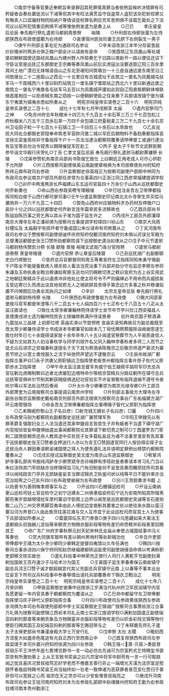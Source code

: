 <!-- { "loadSidebar": true } -->
　　○南京守备等官奏近奉敕旨审录罪囚其死罪情真罪当者依例监候听决情罪有可矜疑者会奏处置徒流以下减等但其中有枉法满贯监守自盗常人盗犯该杂犯斩绞罪又有略卖人口诓骗财物阬陷纳户等情该徒杖罪名例应充军恩例俱不该载乞裁处之下法司议以前所犯情重旧例俱不减等惟依例发遣为是奏上从
　　○己巳
　　孝庄睿皇后忌辰  奉先殿行祭礼遣驸马都尉周景祭
　　裕陵
　　○升刑部右侍郎张蓥为左侍郎狭西左布政使盛颙为右侍郎
　　○直隶宿州民张珍妻王氏脐下右侧裂生一男子
　　○庚午升刑部主事毛伦为通政司右参议
　　○辛未诏改浙江本年分存留食盐价钞徵米时两浙仓俱乏粮户部会计以请故有是命
　　○癸酉筑辽东凤凰山等处城堡初朝鲜国使还路经凤凰山为建州野人所掠奏乞于旧路以南新开一路以便往还诏下守臣议至是巡抚辽东都御史王宗彝等奏凤凰山前后实虏寇出没要途距辽阳三百余里其间土地广漠旧无烽堠请自山之东北至叆阳间筑墩台一十三座自通远堡东南至沿江间筑墩台二十二座距山之西北一十五里旧有古城遗址于此筑立一堡名为凤凰城屯驻军马一千距城西六十里曰斜烈站筑立一堡名镇宁堡距站之西北六十里曰新通远堡之南筑立一堡名宁夷堡各屯驻军马五百以为凤凰城声援如此则自辽阳直抵朝鲜烽堠联络首尾相应一以拒虏贼东南之窃掠一以便朝鲜使臣之往来奏下兵部请改镇宁堡为镇东宁夷堡为镇夷余悉如所奏从之
　　明宪宗纯皇帝实录卷之二百十六
　明宪宗纯皇帝实录卷之二百十七
　　成化十七年秋七月甲戌朔享  太庙
　　○遣内官祭司门之神
　　○免苏州府去年秋粮米十四万九千九百五十余石草三万三千七百包松江府秋粮米八万五千三百余石草一万四千余包镇江府夏税麦三万二千九百七十余石苏州卫屯田子粒一千七百九十石镇江卫一千四百三十余石以水旱故也
　　○乙亥巡抚大同右佥都御史郭镗奉命筑老军营妳河堡二城以军匠后期物料不备劾奏都指挥袁宝徐文梁鉴周琮并守备指挥千户十一员法当逮治都察院覆奏请停俸督工或通行逮治有旨宝等且勿治令镗责以期限催促军匠赴工
　　○丙子  皇太子千秋节文武群臣朝参毕诣文华殿行庆贺礼○丁丑  仁孝文皇后忌辰  奉先殿行祭礼遣驸马都尉黄镛祭  长陵
　　○戊寅参赞机务南京兵部尚书陈俊乞致仕  上曰朝廷正用老成人可尽心供职不允所辞
　　○升江西按察司副使侯英云南副使章格俱为本司按察使处州府知府熊祥云南布政司右参政
　　○升监察御史徐英叚正为按察司副使户部郎中林同为布政司左参议南京户部员外郎任彦常为佥事英四川正浙江同江西彦常福建提调学校
　　○己卯开中两淮两浙长芦福建山东五运司官盐四十万余引于山西从巡抚都御史何乔新奏也
　　○命山西右参政吴槚专理粮储
　　○辛巳铨注金吾左卫带俸都指挥同知白俊于山西行都司掌司事○壬午分遣监察御史印记南北太仆寺孳生并买偿马骡驹共一万六千九百二十四匹
　　○暂免山西府州应输物料岁办药材及停徵户口盐钞十分之四以巡抚都御史何乔新言连年霜旱民多流移故也
　　○乙酉兵部尚书陈钺自陈历事之劳乞再以其从子淮为国子监生许之
　　○丙戌升工部员外郎潘璋南京大理寺左寺正潘祯俱为按察司佥事提调学校璋四川祯山东
　　○南京大风雨  社稷坛及  太庙殿宇有损坏者守备成国公朱仪请命有司修葺从之
　　○丁亥河南布政司右参议于懋按察司副使胡谧怀庆府知府倪颙河南府知府刘本俱以迟误兑军粮为总督漕运都御史张王□赞所劾都察院请下巡按御史逮治如律从之○戊子中元节遣驸马都尉杨伟樊凯分祭  长陵  献陵  景陵  裕陵文武衙门各分官陪祭
　　○遣驸马都尉游泰祭  景皇帝陵寝
　　○遣内官祭  恭让章皇后陵寝
　　○己丑巡抚湖广右副都御史白行顺致仕
　　○宣府总兵官都督同知周玉等奏宣府左卫指挥同知朱勇守墩副千户陈全不能堤备致虏入境杀掠人畜法当究治事下兵部并劾分守右监丞李穆左参将朱谦及玉命执勇全鞫治穆谦姑宥罪玉且勿问仍赐敕切责之敕曰宣府为古上谷实用武之地朝廷聚精兵于此以遏虏冲非他处比使主将号令不严则偏裨必不用命而兵威损矣玉受边寄已久而虏出没其地视若无人之境欲辞其责得乎第念边方多事之秋并穆谦姑置不问俾图后功勇全其执问之如律
　　○辛卯
　　太宗文皇帝忌辰  奉先殿行祭礼遣驸马都尉杨伟祭  长陵
　　○升狭西右布政使鲁能为左布政使
　　○赐大同邵家堡按马官军都督宋澄等八千二百五十七人绢四百六十七疋布七千八百五十八疋从太监汪直请也
　　○致仕太常寺卿兼翰林院侍读学士吴节卒节字兴俭江西安福县人宣德庚戌进士选为翰林院庶吉士授编修秩满升侍读景泰
　　初升南京国子祭酒满九载加从三品禄  上初即位修  英庙实录以节尝预修  宣庙实录知典故召为副总裁既至改太常少卿兼侍读学士书成进本寺卿兼官如故未几丁母忧赐祭葬服除诣阙谢恩遂乞致仕时年已七十余既得请家居十余年卒年八十五讣闻遣官祭葬节为人平易质直信人不疑为文如其为人初治春秋学与同学刘球齐名又同入翰林学春秋者多师二人而节之徒尤众后进宗之安福春秋遂擅名于天下其为祭酒承陈敬宗之后敬宗师道严甚流为寡恩节矫之以宽士类悦服久之流于纵弛然声望远不逮敬宗云
　　○壬辰命故湖广都指挥佥事尹曰□永子洪袭父原职镇远卫指挥使老疾贵州都指挥佥事许昂子佐代父原职赤水卫指挥使
　　○甲午命太监汪直总督军务威宁伯王越佩平胡将军印充总兵官征剿北虏赐制敕曰近者北虏屡犯边境特命尔等统京营精兵分路征剿所在镇守总兵巡抚等官俱听尔节制其剿获贼级俱送纪功官验实不许妄冒敢有临阵退缩不遵号令者听尔等以军法处治然后奏闻
　　○升太仆寺少卿秦崇为南京光禄寺卿○升工部员外郎萧奎为云南按察司佥事提调云南贵州学校
　　○升刑部主事侯方大理寺左寺副张谷南京监察御史戴祐南京刑部员外郎沈瓌俱为按察司佥事谷广东祐福建方湖广环云南管银场
　　○命金吾左卫带俸署都指挥佥事傅俑子智代父原职为指挥使
　　○乙未赐岷府黎山王子名曰彦氵□射充城王嫡长子名曰彦氵□曩
　　○升四川左布政使马驯为都察院右副都御史巡抚湖广兼赞理军务
　　○华阳王申鍷先以有罪革爵复强取妇女三人法当遣还其家申鍷自言皆尝生子并有娠者不当遣下镇守湖广内官按验皆妄申鍷惧始遣出事闻都察院论其罪请下敕切责之制可○丁酉暹罗苏门答剌二国使臣朝贡还舟人教其途中买贫民子女多载私盐且为诸不法事至淮安有告其事于巡抚都御史张王□赞者会押送行人亦以为言王□赞因遣官同行人按验得实赎子女还民治舟人罪因奏请敕谕诸国使之择人为使务遵礼法并请明定罪例出榜禁约都察院覆奏从之
　　○戊戌实授试监察御史吴文度为南京山东道监察御史
　　○宥掌鸿胪寺事礼部尚书施纯鸿胪寺少卿贾斌寺丞孙绳罪有序班赵鉴者奏请本寺习礼门当以朱红涂饰其门亭损缺亦当修理得旨习礼门有旧制鉴何不呈堂具奏而輙烦扰所司其看详以闻纯因言门亭并无损缺鉴妄言当罪诏锦衣卫执鉴问状以纯等平日不能钤束亦当究治姑宥之○己亥升四川右布政使谢昶为左布政使
　　○汾川王贡錝奏求书籍  上以劝善书为善阴隲孝顺事实与之
　　○开设四川石棚镇巡检司
　　○开设云南纳更山巡检司铨土官巡检守之初宁远建永二州俱隶临安府后宁远为安南所陷其所辖黑脚百夷岁尝越境侵扰车里村寨诏守臣图上边界以闻至是巡抚都御史吴诚等言石崖拍敢二山乃二州交界黑脚百夷率由此人境扰边宜凿断其要害之处以绝往来水路以蛮汪寨沿河为界昔□人由此贩货往莲花滩与交人互市宜于此设巡检司而官其土人为便事下兵部请如所奏从之
　　○雷震郊坛东天门脊兽○庚子四川乌思藏如来大乘法王遣都纲头目独蜗儿坚灿等来朝贡方物赐衣服彩叚等物有差仍命赍敕并彩叚表里回赐其王
　　○命广东广州府岁春秋祭元封天妃宋林氏女庙从奉使占城国给事中冯义等奏也
　　○赏大同旗军银布有差以朔州黑哨村等处斩贼功也
　　○辛丑升吏部带俸郎中王璚为太仆寺少卿同少卿韩定提督四夷馆以久年任满也
　　○赐四川按察司佥事余谅四川保宁府同知赵宗继福建都转运盐使司副使胡缙诰命俱以考满称职吏部移文核实故也
　　○遣礼科给事中林荣充正使行人司行人黄乾亨充副使封满剌加国故王苏丹速沙子马哈术沙为国王
　　○壬寅国子监生李春奏保云南故镇守副总兵沭王□赞子诚才猷超越宜代其父充副总兵官镇守云南  上以春等不事本业出位妄言下所司议兵科给事中参春等情出请托兵部覆奏命下锦衣卫鞫治之
　　明宪宗纯皇帝实录卷之二百十七
　明宪宗纯皇帝实录卷之二百十八
　　成化十七年八月癸卯朔
　　○甲辰监察御史谢秉中巡按浙江岁满当代杭州府卫军民诣镇守内官告愿更留一年内官具奏于朝都察院为覆请从之
　　○乙巳命中都留守左卫带俸都指挥使冯庆子钟代父原职指挥佥事
　　○升四川布政使司左参政黄绂狭西左参政余洵俱为本司右布政使刑部郎中李士实监察御史王锦湖广按察司佥事萧祯浙江佥事万礼俱为按察司副使锦江西祯本司礼云南士实浙江提调学校○满剌加国遣正副使端亚妈剌的那查等来朝贡象及方物赐宴并衣服彩叚等物有差仍以织金彩叚文锦等物付使臣归赐其国王及妃端亚妈剌的那查等乞赐冠带与之
　　○丁未释奠先师孔子遣太子太保吏部尚书兼谨身殿大学士万安行礼
　　○戊申祭  太社  太稷
　　○晚刻西方流星大如盏赤色尾迹有光自正西行至西南云中
　　○己酉复除狭西布政司左参政梁璟于本司升嘉兴府知府徐源为四川左参政
　　○韩王偕＜灒-贝鬲＞奏臣曾叔祖乐平王冲烋年逾七袠博览群书一言一动必仿古先诚可为宗室矜式乞特赐玺书褒崇庶有所激劝章上  上从王言致书奖谕之曰凡宗室中将军中尉苟有一言一行可取朕闻之犹且喜庆况曾叔祖笃志好学老而不倦嘉言善行非止一端增光天潢为法宗室足慰朕怀者哉兹特赐书奖谕王尚当始终如一壮老一致俾诸为恶获罪者景范变化悉归于善非但可以宽朕之心而  祖宗在天之灵亦可以少安矣惟曾叔祖亮之
　　○庚戌升河南布政司右参议王铨河南府知府刘本为左参政礼部郎中赵缮徽州府知府王勤为右参政铨缮河南本贵州勤浙江
